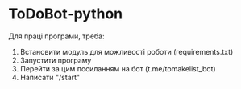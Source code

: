 # ToDoBot-python
Для праці програми, треба:
  1. Встановити модуль для можливості роботи (requirements.txt)
  2. Запустити програму
  4. Перейти за цим посиланням на бот (t.me/tomakelist_bot)
  5. Написати "/start"
